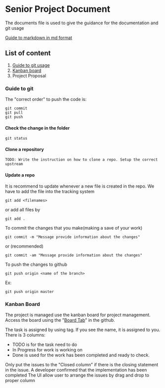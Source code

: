 # Senior Project Document

The documents file is used to give the guidance for the documentation and git usage

[Guide to markdown in md format](https://github.com/adam-p/markdown-here/wiki/Markdown-Cheatsheet)

## List of content

1. [Guide to git usage](#guide-to-git)
2. [Kanban board](#kanban-board)
3. Project Proposal

### Guide to git

The "correct order" to push the code is:

```
git commit
git pull
git push
```

#### Check the change in the folder

```
git status
```

#### Clone a repository

```
TODO: Write the instruction on how to clone a repo. Setup the correct upstream
```

#### Update a repo

It is recommend to update whenever a new file is created in the repo. We have to add the file into the tracking system

```
git add <filenames>
```

or add all files by

```
git add .
```

To commit the changes that you make(making a save of your work)

```
git commit -m "Message provide information about the changes"
```

or (recommended)

```
git commit -am "Message provide information about the changes"
```

To push the changes to github

```
git push origin <name of the branch>
```

Ex:

```
git push origin master
```
### Kanban Board

The project is managed use the kanban board for project management. Access the board using the "[Board Tab](https://github.com/TinkersStudio/SeniorProjectDocument#boards?repos=76986294)" in the github.

The task is assigned by using tag. If you see the name, it is assigned to you. There is 3 columns:
- TODO is for the task need to do
- In Progress for work is working on
- Done is used for the work has been completed and ready to check.

Only put the issues to the "Closed column" if there is the closing statement in the issue. A developer confirmed that the implementation has been completed
The UI allow user to arrange the issues by drag and drop to proper column
